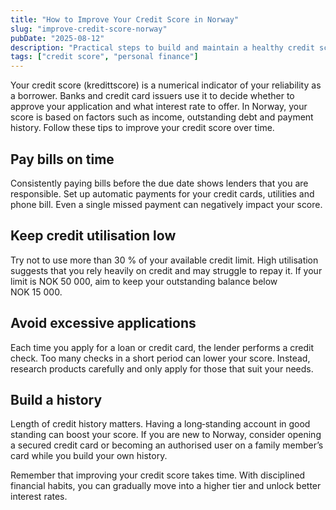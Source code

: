 ```yaml
---
title: "How to Improve Your Credit Score in Norway"
slug: "improve-credit-score-norway"
pubDate: "2025-08-12"
description: "Practical steps to build and maintain a healthy credit score in Norway, whether you're a resident or an expat."
tags: ["credit score", "personal finance"]
---
```


Your credit score (kredittscore) is a numerical indicator of your reliability as a borrower. Banks and credit card issuers use it to decide whether to approve your application and what interest rate to offer. In Norway, your score is based on factors such as income, outstanding debt and payment history. Follow these tips to improve your credit score over time.

## Pay bills on time

Consistently paying bills before the due date shows lenders that you are responsible. Set up automatic payments for your credit cards, utilities and phone bill. Even a single missed payment can negatively impact your score.

## Keep credit utilisation low

Try not to use more than 30 % of your available credit limit. High utilisation suggests that you rely heavily on credit and may struggle to repay it. If your limit is NOK 50 000, aim to keep your outstanding balance below NOK 15 000.

## Avoid excessive applications

Each time you apply for a loan or credit card, the lender performs a credit check. Too many checks in a short period can lower your score. Instead, research products carefully and only apply for those that suit your needs.

## Build a history

Length of credit history matters. Having a long‑standing account in good standing can boost your score. If you are new to Norway, consider opening a secured credit card or becoming an authorised user on a family member’s card while you build your own history.

Remember that improving your credit score takes time. With disciplined financial habits, you can gradually move into a higher tier and unlock better interest rates.